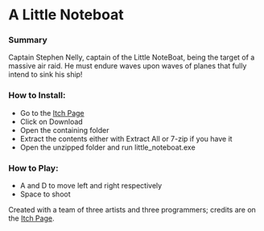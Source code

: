 # A Little Noteboat

### Summary
Captain Stephen Nelly, captain of the Little NoteBoat, being the target of a massive air raid. He must endure waves upon waves of planes that fully intend to sink his ship!

### How to Install:
 - Go to  the [Itch Page](https://chicory-games.itch.io/little-noteboat)
 - Click on Download
 - Open the containing folder
 - Extract the contents either with Extract All or 7-zip if you have it
 - Open the unzipped folder and run little_noteboat.exe

### How to Play:
  - A and D to move left and right respectively
  - Space to shoot

Created with a team of three artists and three programmers; credits are on the [Itch Page](https://chicory-games.itch.io/little-noteboat).
